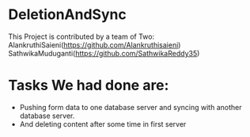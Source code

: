 # DeletionAndSync

This Project is contributed by a team of Two: 
AlankruthiSaieni(https://github.com/Alankruthisaieni)
SathwikaMuduganti(https://github.com/SathwikaReddy35)

# Tasks We had done are:
- Pushing form data to one database server and syncing with another database server.
- And deleting content after some time in first server 
